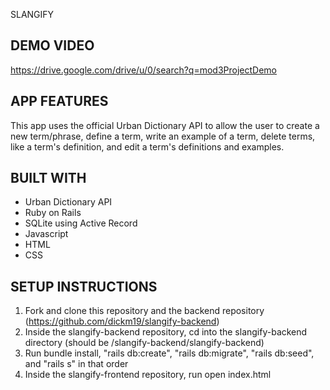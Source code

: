 SLANGIFY

## DEMO VIDEO
https://drive.google.com/drive/u/0/search?q=mod3ProjectDemo

## APP FEATURES
This app uses the official Urban Dictionary API to allow the user to create a new term/phrase, define a term, write an example of a term, delete terms, like a term's definition, and edit a term's definitions and examples.

## BUILT WITH
* Urban Dictionary API
* Ruby on Rails
* SQLite using Active Record
* Javascript
* HTML
* CSS

## SETUP INSTRUCTIONS
1. Fork and clone this repository and the backend repository (https://github.com/dickm19/slangify-backend)
2. Inside the slangify-backend repository, cd into the slangify-backend directory (should be /slangify-backend/slangify-backend)
3. Run bundle install, "rails db:create", "rails db:migrate", "rails db:seed", and "rails s" in that order
4. Inside the slangify-frontend repository, run open index.html
